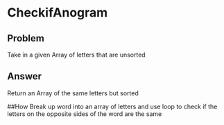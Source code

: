 ﻿# CheckifAnogram

## Problem
Take in a given Array of letters that are unsorted

## Answer
Return an Array of the same letters but sorted

##How
Break up word into an array of letters and use loop to check if the letters on the opposite sides of the word are the same